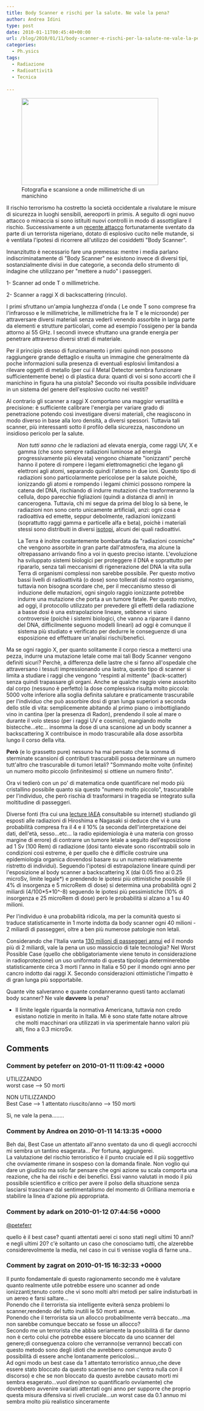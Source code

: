 ```yaml
---
title: Body Scanner e rischi per la salute. Ne vale la pena?
author: Andrea Idini
type: post
date: 2010-01-11T00:45:40+00:00
url: /blog/2010/01/11/body-scanner-e-rischi-per-la-salute-ne-vale-la-pena/
categories:
  - Ph.ysics
tags:
  - Radiazione
  - Radioattività
  - Tecnica

---
```

<figure id="attachment_292" aria-describedby="caption-attachment-292" style="width: 360px" class="wp-caption alignright"><a href="/wp-content/uploads/2010/01/BodyScannerShapesupSecurity.gif" rel="lightbox[290]"><img class="size-full wp-image-292 " title="BodyScanner" src="/wp-content/uploads/2010/01/BodyScannerShapesupSecurity.gif" alt="" width="360" height="229" srcset="http://www.phme.it/wp-content/uploads/2010/01/BodyScannerShapesupSecurity.gif 360w, http://www.phme.it/wp-content/uploads/2010/01/BodyScannerShapesupSecurity-300x190.gif 300w" sizes="(max-width: 360px) 100vw, 360px" /></a><figcaption id="caption-attachment-292" class="wp-caption-text">Fotografia e scansione a onde millimetriche di un manichino</figcaption></figure> 

Il rischio terrorismo ha costretto la società occidentale a rivalutare le misure di sicurezza in luoghi sensibili, aereoporti in primis. A seguito di ogni nuovo attacco o minaccia si sono istituiti nuovi controlli in modo di assottigliare il rischio. Successivamente a un [recente attacco][1] fortunatamente sventato da parte di un terrorista nigeriano, dotato di esplosivo cucito nelle mutande, si è ventilata l'ipotesi di ricorrere all'utilizzo dei cosiddetti "Body Scanner".

Innanzitutto è necessario fare una premessa: mentre i media parlano indiscriminatamente di "Body Scanner" ne esistono invece di diversi tipi, sostanzialmente divisi in due categorie, a seconda dello strumento di indagine che utilizzano per "mettere a nudo" i passeggeri.

1- Scanner ad onde T o millimetriche.

2- Scanner a raggi X di backscattering (rinculo).

<!--more-->I primi sfruttano un'ampia lunghezza d'onda ( Le onde T sono comprese fra l'infrarosso e le millimetriche, le millimetriche fra le T e le microonde) per attraversare diversi materiali senza vederli venendo assorbite in larga parte da elementi e strutture particolari, come ad esempio l'ossigeno per la banda attorno ai 55 GHz. I secondi invece sfruttano una grande energia per penetrare attraverso diversi strati di materiale.

Per il principio stesso di funzionamento i primi quindi non possono raggiungere grande dettaglio e risulta un immagine che generalmente dà poche informazioni sulla presenza di eventuali esplosivi limitandosi a rilevare oggetti di metallo (per cui il Metal Detector sembra funzionare sufficientemente bene) o di plastica dura: quanti di voi si sono accorti che il manichino in figura ha una pistola? Secondo voi risulta possibile individuare in un sistema del genere dell'esplosivo cucito nei vestiti?

Al contrario gli scanner a raggi X comportano una maggior versatilità e precisione: è sufficiente calibrare l'energia per variare grado di penetrazione potendo così investigare diversi materiali, che reagiscono in modo diverso in base alla loro densità, a diversi spessori. Tuttavia tali scanner, più interessanti sotto il profilo della sicurezza, nascondono un insidioso pericolo per la salute.

<p style="padding-left: 30px;">
  <em>Non tutti sanno che</em> le radiazioni ad elevata energia, come raggi UV, X e gamma (che sono sempre radiazioni luminose ad energia progressivamente più elevata) vengono chiamate "ionizzanti" perchè hanno il potere di rompere i legami elettromagnetici che legano gli elettroni agli atomi, separando quindi l'atomo in due ioni. Questo tipo di radiazioni sono particolarmente pericolose per la salute poichè, ionizzando gli atomi e rompendo i legami chimici possono rompere la catena del DNA, rischiando di indurre mutazioni che trasformeranno la cellula, dopo parecchie figliazioni (quindi a distanza di anni) in cancerogena. Tuttavia, chi mi segue da prima del blog lo sà bene, le radiazioni non sono certo unicamente artificiali, anzi: ogni cosa è radioattiva ed emette, seppur debolmente, radiazioni ionizzanti (soprattutto raggi gamma e particelle alfa e beta), poichè i materiali stessi sono distribuiti in diversi <a href="http://it.wikipedia.org/wiki/Isotopi">isotopi</a>, alcuni dei quali radioattivi.
</p>

<p style="padding-left: 30px;">
  La Terra è inoltre costantemente bombardata da "radiazioni cosmiche" che vengono assorbite in gran parte dall'atmosfera, ma alcune la oltrepassano arrivando fino a voi in questo preciso istante. L'evoluzione ha sviluppato sistemi biologici per proteggere il DNA e soprattutto per ripararlo, senza tali meccanismi di rigenerazione del DNA la vita sulla Terra di organismi complessi non sarebbe possibile. Per questo motivo bassi livelli di radioattività (o dose) sono tollerati dal nostro organismo, tuttavia non bisogna scordare che, per il meccanismo stesso di induzione delle mutazioni, ogni singolo raggio ionizzante potrebbe indurre una mutazione che porta a un tumore fatale. Per questo motivo, ad oggi, il protocollo utilizzato per prevedere gli effetti della radiazione a basse dosi è una estrapolazione lineare, sebbene vi siano controversie (poichè i sistemi biologici, che vanno a riparare il danno del DNA, difficilmente seguono modelli lineari) ad oggi è comunque il sistema più studiato e verificato per dedurre le conseguenze di una esposizione ed effettuare un'analisi rischi/benefici.
</p>

Ma se ogni raggio X, per quanto solitamente il corpo riesca a metterci una pezza, indurre una mutazione letale come mai tali Body Scanner vengono definiti sicuri? Perchè, a differenza delle lastre che si fanno all'ospedale che attraversano i tessuti impressionando una lastra, questo tipo di scanner si limita a studiare i raggi che vengono "respinti al mittente" (back-scatter) senza quindi trapassare gli organi. Anche se qualche raggio viene assorbito dal corpo (nessuno è perfetto) la dose complessiva risulta molto piccola: 5000 volte inferiore alla soglia definita salutare e praticamente trascurabile per l'individuo che può assorbire dosi di gran lunga superiori a seconda dello stile di vita: semplicemente abitando al primo piano o imbottigliando vino in cantina (per la presenza di Radon), prendendo il sole al mare o durante il volo stesso (per i raggi UV e cosmici), mangiando molte bistecche...etc... insomma la dose di una scansione ad un body scanner a backscattering X contribuisce in modo trascurabile alla dose assorbita lungo il corso della vita.

**Però** (e lo grassetto pure) nessuno ha mai pensato che la somma di sterminate scansioni di contributi trascurabili possa determinare un numero tutt'altro che trascurabile di tumori letali? "Sommando molte volte (infinite) un numero molto piccolo (infinitesimo) si ottiene un numero finito".

Ora vi tedierò con un po' di matematica onde quantificare nel modo più cristallino possibile quanto sia questo "numero molto piccolo", trascurabile per l'individuo, che però rischia di trasformarsi in tragedia se integrato sulla moltitudine di passeggeri.

Diverse fonti (fra cui una [lecture IAEA][2] consultabile su internet) studiando gli esposti alle radiazioni di Hiroshima e Nagasaki si deduce che vi è una probabilità compresa fra il 4 e il 10% (a seconda dell'interpretazione dei dati, dell'età, sesso...etc... la radio epidemiologia è una materia con grosso margine di errore) di contrarre un tumore letale a seguito dell'esposizione ad 1 Sv (100 Rem) di radiazione (dosi tanto elevate sono riscontrabili solo in condizioni così estreme, è per quello che è difficile costruire una epidemiologia organica dovendosi basare su un numero relativamente ristretto di individui). Seguendo l'ipotesi di estrapolazione lineare quindi per l'esposizione al body scanner a backscattering X (dai 0.05 fino ai 0.25 microSv, limite legale\*) e prendendo le ipotesi più ottimistiche possibile (il 4% di insorgenza e 5 microRem di dose) si determina una probabilità ogni 2 miliardi (4/100\*5*10^-8) seguendo le ipotesi più pessimistiche (10% di insorgenza e 25 microRem di dose) però le probabilità si alzano a 1 su 40 milioni.

Per l'individuo è una probabilità ridicola, ma per la comunità questo si traduce statisticamente in 1 morte indotta da body scanner ogni 40 milioni - 2 miliardi di passeggeri, oltre a ben più numerose patologie non letali.

Considerando che l'Italia vanta [130 milioni di passeggeri annui][3] ed il mondo più di 2 miliardi, vale la pena un uso massiccio di tale tecnologia? Nel Worst Possible Case (quello che obbligatoriamente viene tenuto in considerazione in radioprotezione) un uso uniformato di questa tipologia determinerebbe statisticamente circa 3 morti l'anno in Italia e 50 per il mondo ogni anno per cancro indotto dai raggi X. Secondo considerazioni ottimistiche l'impatto è di gran lunga più sopportabile.

Quante vite salveranno e quante condanneranno questi tanto acclamati body scanner? Ne vale **davvero** la pena?

* Il limite legale riguarda la normativa Americana, tuttavia non credo esistano notizie in merito in Italia. Mi è sono state fatte notare altrove che molti macchinari ora utilizzati in via sperimentale hanno valori più alti, fino a 0.3 microSv.

 [1]: http://www.repubblica.it/2009/12/sezioni/esteri/attentato-aereo-delta/detroit-al-quaeda/detroit-al-quaeda.html
 [2]: http://www.google.it/url?sa=t&source=web&ct=res&cd=1&ved=0CAkQFjAA&url=http%3A%2F%2Frpop.iaea.org%2FRPOP%2FRPoP%2FContent%2FDocuments%2FTrainingCardiology%2FLectures%2FCARD_L03_WhatRadiationEffectsArePossible_WEB.ppt&ei=dGRKS-iAOYXK_gbOzqCcAg&usg=AFQjCNG9R6lhWv3LN9iSiyZZ2FVl9G_rkQ&sig2=6r2n_9oRTrKukXZXgAUofw
 [3]: http://archivio-radiocor.ilsole24ore.com/articolo-703406/enac-2-67-stima-traffico-aereo/

## Comments

### Comment by peteferr on 2010-01-11 11:09:42 +0000
UTILIZZANDO  
worst case --> 50 morti

NON UTILIZZANDO  
Best Case --> 1 attentato riuscito/anno --> 150 morti

Sì, ne vale la pena........

### Comment by Andrea on 2010-01-11 14:13:35 +0000
Beh dai, Best Case un attentato all'anno sventato da uno di quegli accrocchi mi sembra un tantino esagerata... Per fortuna, aggiungerei.  
La valutazione del rischio terroristico è il punto cruciale ed il più soggettivo che ovviamente rimane in sospeso con la domanda finale. Non voglio qui dare un giudizio ma solo far pensare che ogni azione su scala comporta una reazione, che ha dei rischi e dei benefici. Essi vanno valutati in modo il più possibile scientifico e critico per avere il polso della situazione senza lasciarsi trascinare dal sentimentalismo del momento di Grilliana memoria e stabilire la linea d'azione più appropriata.

### Comment by adark on 2010-01-12 07:44:56 +0000
<a href="#comment-49" rel="nofollow">@peteferr </a> 

quello è il best case? quanti attentati aerei ci sono stati negli ultimi 10 anni? e negli ultimi 20? c'è soltanto un caso che conosciamo tutti, che alzerebbe considerevolmente la media, nel caso in cui ti venisse voglia di farne una..

### Comment by zagrat on 2010-01-15 16:32:33 +0000
Il punto fondamentale di questo ragionamento secondo me è valutare quanto realmente utile potrebbe essere uno scanner ad onde ionizzanti;tenuto conto che vi sono molti altri metodi per salire indisturbati in un aereo e farsi saltare...  
Ponendo che il terrorista sia intelligente eviterà senza problemi lo scanner,rendendo del tutto inutili le 50 morti annue.  
Ponendo che il terrorista sia un allocco probabilmente verrà beccato...ma non sarebbe comunque beccato se fosse un allocco?  
Secondo me un terrorista che abbia seriamente la possibilità di far danno non è certo colui che potrebbe essere bloccato da uno scanner del genere;di conseguenza coloro che verranno(se verranno) beccati con questo metodo sono degli idioti che avrebbero comunque avuto 0 possibilità di essere anche lontanamente pericolosi...  
Ad ogni modo un best case da 1 attentato terroristico annuo,che deve essere stato bloccato da questo scanner(se no non c'entra nulla con il discorso) e che se non bloccato da questo avrebbe causato morti mi sembra esagerato...vuol dire(non so quantificarlo ovviamente) che dovrebbero avvenire svariati attentati ogni anno per supporre che proprio questa misura difensiva si riveli cruciale...un worst case da 0.1 annuo mi sembra molto più realistico sinceramente